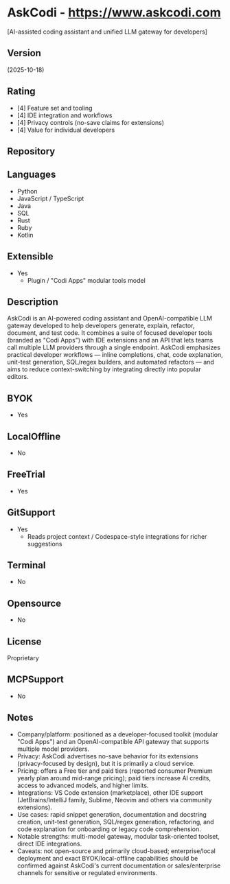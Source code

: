 # AskCodi - https://www.askcodi.com
[AI-assisted coding assistant and unified LLM gateway for developers]
## Version
(2025-10-18)
## Rating
- [4] Feature set and tooling
- [4] IDE integration and workflows
- [4] Privacy controls (no-save claims for extensions)
- [4] Value for individual developers
## Repository

## Languages
- Python
- JavaScript / TypeScript
- Java
- SQL
- Rust
- Ruby
- Kotlin
## Extensible
- Yes
  - Plugin / "Codi Apps" modular tools model
## Description
AskCodi is an AI-powered coding assistant and OpenAI-compatible LLM gateway developed to help developers generate, explain, refactor, document, and test code. It combines a suite of focused developer tools (branded as "Codi Apps") with IDE extensions and an API that lets teams call multiple LLM providers through a single endpoint. AskCodi emphasizes practical developer workflows — inline completions, chat, code explanation, unit-test generation, SQL/regex builders, and automated refactors — and aims to reduce context-switching by integrating directly into popular editors.
## BYOK
- Yes

## LocalOffline
- No
## FreeTrial
- Yes
## GitSupport
- Yes
  - Reads project context / Codespace-style integrations for richer suggestions
## Terminal
- No
## Opensource
- No
## License
Proprietary
## MCPSupport
- No
## Notes
- Company/platform: positioned as a developer-focused toolkit (modular "Codi Apps") and an OpenAI-compatible API gateway that supports multiple model providers.  
- Privacy: AskCodi advertises no-save behavior for its extensions (privacy-focused by design), but it is primarily a cloud service.  
- Pricing: offers a Free tier and paid tiers (reported consumer Premium yearly plan around mid-range pricing); paid tiers increase AI credits, access to advanced models, and higher limits.  
- Integrations: VS Code extension (marketplace), other IDE support (JetBrains/IntelliJ family, Sublime, Neovim and others via community extensions).  
- Use cases: rapid snippet generation, documentation and docstring creation, unit-test generation, SQL/regex generation, refactoring, and code explanation for onboarding or legacy code comprehension.  
- Notable strengths: multi-model gateway, modular task-oriented toolset, direct IDE integrations.  
- Caveats: not open-source and primarily cloud-based; enterprise/local deployment and exact BYOK/local-offline capabilities should be confirmed against AskCodi's current documentation or sales/enterprise channels for sensitive or regulated environments.
